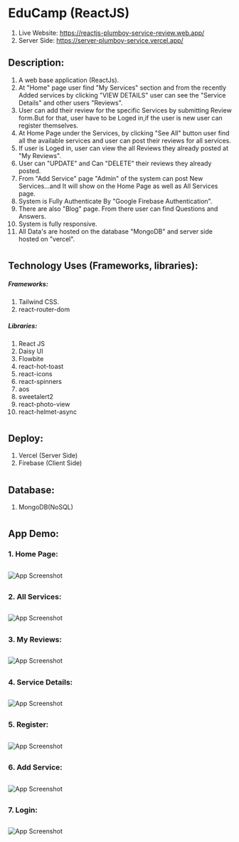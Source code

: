 # EduCamp (ReactJS)

1. Live Website: https://reactjs-plumboy-service-review.web.app/
2. Server Side: https://server-plumboy-service.vercel.app/


## Description:

1. A web base application (ReactJs).
2. At "Home" page user find "My Services" section and from the recently Added services by clicking "VIEW DETAILS" user can see the "Service Details" and other users "Reviews".
3. User can add their review for the specific Services by submitting Review form.But for that, user have to be Loged in,if the user is new user can register themselves. 
4. At Home Page under the Services, by clicking "See All" button user find all the available services and user can post their reviews for all services.
5. If user is Loged in, user can view the all Reviews they already posted at "My Reviews".
6. User can "UPDATE" and Can "DELETE" their reviews they already posted.
7. From "Add Service" page "Admin" of the system can post New Services...and It will show on the Home Page as well as All Services page.
8. System is Fully Authenticate By "Google Firebase Authentication".
9. There are also "Blog" page. From there user can find Questions and Answers.
10. System is fully responsive.
11. All Data's are hosted on the database "MongoDB" and server side hosted on "vercel".
#

## Technology Uses (Frameworks, libraries):

##### Frameworks:
1. Tailwind CSS.
2. react-router-dom

##### Libraries:
1. React JS
2. Daisy UI
3. Flowbite
4. react-hot-toast
5. react-icons
6. react-spinners
7. aos
8. sweetalert2
9. react-photo-view
10. react-helmet-async

#
## Deploy:
1. Vercel (Server Side)
2. Firebase (Client Side)

#
## Database:
1. MongoDB(NoSQL)
#

## App Demo:

### 1. Home Page:
##

![App Screenshot](public/Images/Website_Screenshot.png)

##
### 2. All Services:
##

![App Screenshot](public/Images/Website_Screenshot_1.png)

##
### 3. My Reviews:
##

![App Screenshot](public/Images/Website_Screenshot_6.png)

##
### 4. Service Details:
##

![App Screenshot](public/Images/Website_Screenshot_2.png)

##
### 5. Register:
##

![App Screenshot](public/Images/Website_Screenshot_4.png)

##
### 6. Add Service:
##

![App Screenshot](public/Images/Website_Screenshot_5.png)

##
### 7. Login:
##

![App Screenshot](public/Images/Website_Screenshot_3.png)

##
